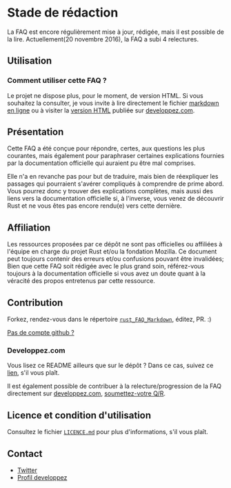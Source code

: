 # Stade de rédaction

La FAQ est encore régulièrement mise à jour, rédigée, mais il est possible de la lire.
Actuellement(20 novembre 2016), la FAQ a subi 4 relectures.

## Utilisation

### Comment utiliser cette FAQ ?

Le projet ne dispose plus, pour le moment, de version HTML.
Si vous souhaitez la consulter, je vous invite à lire directement le fichier [markdown en ligne](https://github.com/Songbird0/Rust_FAQ/blob/master/rust_FAQ_Markdown/rust_FAQ.md) ou à visiter la [version HTML](http://rust.developpez.com/faq/) publiée sur [developpez.com](developpez.com).

## Présentation

Cette FAQ a été conçue pour répondre, certes, aux questions les plus courantes, mais également pour paraphraser certaines explications fournies par la documentation officielle qui auraient pu être mal comprises.


Elle n'a en revanche pas pour but de traduire, mais bien de réexpliquer les passages qui pourraient s'avérer compliqués à comprendre de prime abord. Vous pourrez donc y trouver des explications complètes, mais aussi des liens vers la documentation officielle si, à l'inverse, vous venez de découvrir Rust et ne vous êtes pas encore rendu(e) vers cette dernière.

## Affiliation

Les ressources proposées par ce dépôt ne sont pas officielles ou affiliées à l'équipe en charge du projet Rust et/ou la fondation Mozilla.
Ce document peut toujours contenir des erreurs et/ou confusions pouvant être invalidées; Bien que cette FAQ soit rédigée avec le plus grand soin, référez-vous toujours à la documentation officielle si vous avez un doute quant à la véracité des propos entretenus par cette ressource.


## Contribution

Forkez, rendez-vous dans le répertoire [`rust_FAQ_Markdown`](rust_FAQ_Markdown/), éditez, PR. :)

[Pas de compte github ?](#developpezcom)

### Developpez.com

Vous lisez ce README ailleurs que sur le dépôt ? Dans ce cas, suivez ce [lien](https://github.com/Songbird0/Rust_FAQ/tree/master/rust_FAQ_Markdown), s'il vous plaît.

Il est également possible de contribuer à la relecture/progression de la FAQ directement sur [developpez.com](developpez.com), [soumettez-votre Q/R](http://rust.developpez.com/faq/?page=Langage#addForm).


## Licence et condition d'utilisation

Consultez le fichier [`LICENCE.md`](LICENCE.md) pour plus d'informations, s'il vous plaît.

## Contact

- [Twitter](https://twitter.com/_Spyglass_)
- [Profil developpez](http://www.developpez.net/forums/u897329/songbird_/)